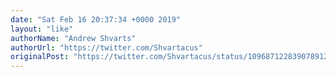 ```yaml
---
date: "Sat Feb 16 20:37:34 +0000 2019"
layout: "like"
authorName: "Andrew Shvarts"
authorUrl: "https://twitter.com/Shvartacus"
originalPost: "https://twitter.com/Shvartacus/status/1096871228390789120"
---
```

